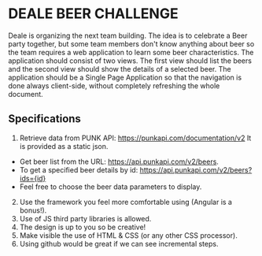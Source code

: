 # DEALE BEER CHALLENGE

Deale is organizing the next team building. The idea is to celebrate a Beer party together, but some team members don't know anything about beer so the team requires a web application to learn some beer characteristics.
The application should consist of two views. The first view should list the beers and the second view should show the details of a selected beer.
The application should be a Single Page Application so that the navigation is done always client-side, without completely refreshing the whole document.

## Specifications
1. Retrieve data from PUNK API: https://punkapi.com/documentation/v2
It is provided as a static json.
- Get beer list from the URL: https://api.punkapi.com/v2/beers.
- To get a specified beer details by id:
https://api.punkapi.com/v2/beers?ids={id}
- Feel free to choose the beer data parameters to display.
2. Use the framework you feel more comfortable using (Angular is a bonus!).
3. Use of JS third party libraries is allowed.
4. The design is up to you so be creative!
5. Make visible the use of HTML & CSS (or any other CSS processor).
6. Using github would be great if we can see incremental steps.

## 


## 


